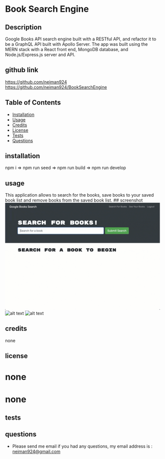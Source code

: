 
# Book Search Engine 

## Description 
Google Books API search engine built with a RESTful API, and refactor it to be a GraphQL API built with Apollo Server. The app was built using the MERN stack with a React front end, MongoDB database, and Node.js/Express.js server and API.


## github link 
https://github.com/neiman924
https://github.com/neiman924/BookSearchEngine



## Table of Contents

- [Installation](#installation)
- [Usage](#usage)
- [Credits](#credits)
- [License](#license)
- [Tests](#tests)
- [Questions](#questions)

## installation
npm i => npm run seed => npm run build => npm run develop

## usage
This application allows to search for the books, save books to your saved book list and remove books from the saved book list.
    ## screenshot
    ![alt text](./Assets/1.gif)
    ![alt text](./Assets/2.gif)
    ![alt text](./Assets/3.gif)
 
## credits
none

## license

# none
# none


## tests


## questions
- Please send me email if you had any questions, my email address is :
 neiman924@gmail.com


